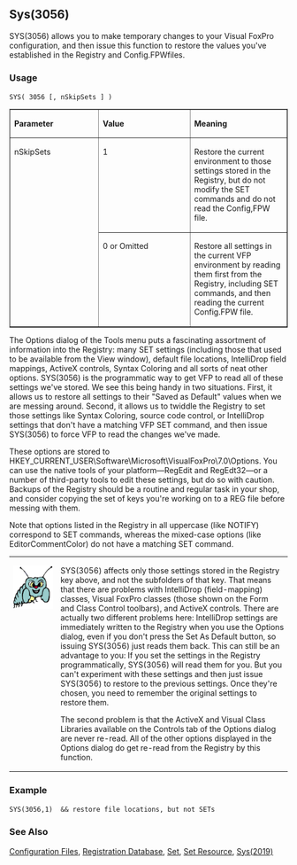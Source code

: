 ## Sys(3056)

SYS(3056) allows you to make temporary changes to your Visual FoxPro configuration, and then issue this function to restore the values you've established in the Registry and Config.FPWfiles.

### Usage

```foxpro
SYS( 3056 [, nSkipSets ] )
```
<table border cellspacing=0 cellpadding=0 width=100%>
<tr>
  <td width=32% valign=top>
  <p><b>Parameter</b></p>
  </td>
  <td width=23% valign=top>
  <p><b>Value</b></p>
  </td>
  <td width=45% valign=top>
  <p><b>Meaning</b></p>
  </td>
 </tr>
<tr>
  <td width=32% rowspan=2 valign=top>
  <p>nSkipSets</p>
  </td>
  <td width=23% valign=top>
  <p>1</p>
  </td>
  <td width=45% valign=top>
  <p>Restore the current environment to those settings stored in the Registry, but do not modify the SET commands and do not read the Config,FPW file.</p>
  </td>
 </tr>
<tr>
  <td width=33% valign=top>
  <p>0 or Omitted</p>
  </td>
  <td width=67% valign=top>
  <p>Restore all settings in the current VFP environment by reading them first from the Registry, including SET commands, and then reading the current Config.FPW file.</p>
  </td>
 </tr>
</table>

The Options dialog of the Tools menu puts a fascinating assortment of information into the Registry: many SET settings (including those that used to be available from the View window), default file locations, IntelliDrop field mappings, ActiveX controls, Syntax Coloring and all sorts of neat other options. SYS(3056) is the programmatic way to get VFP to read all of these settings we've stored. We see this being handy in two situations. First, it allows us to restore all settings to their "Saved as Default" values when we are messing around. Second, it allows us to twiddle the Registry to set those settings like Syntax Coloring, source code control, or IntelliDrop settings that don't have a matching VFP SET command, and then issue SYS(3056) to force VFP to read the changes we've made.

These options are stored to HKEY_CURRENT_USER\Software\Microsoft\VisualFoxPro\7.0\Options. You can use the native tools of your platform&mdash;RegEdit and RegEdt32&mdash;or a number of third-party tools to edit these settings, but do so with caution. Backups of the Registry should be a routine and regular task in your shop, and consider copying the set of keys you're working on to a REG file before messing with them.

Note that options listed in the Registry in all uppercase (like NOTIFY) correspond to SET commands, whereas the mixed-case options (like EditorCommentColor) do not have a matching SET command. 

<table border=0 cellspacing=0 cellpadding=0 width=100%>
<tr>
  <td width=17% valign=top>
<p><img width=94 height=78 src="Bug.gif"></p>
  </td>
  <td width=83%>
  <p>SYS(3056) affects only those settings stored in the Registry key above, and not the subfolders of that key. That means that there are problems with IntelliDrop (field-mapping) classes, Visual FoxPro classes (those shown on the Form and Class Control toolbars), and ActiveX controls. There are actually two different problems here: IntelliDrop settings are immediately written to the Registry when you use the Options dialog, even if you don't press the Set As Default button, so issuing SYS(3056) just reads them back. This can still be an advantage to you: If you set the settings in the Registry programmatically, SYS(3056) will read them for you. But you can't experiment with these settings and then just issue SYS(3056) to restore to the previous settings. Once they're chosen, you need to remember the original settings to restore them.</p>
  <p>The second problem is that the ActiveX and Visual Class Libraries available on the Controls tab of the Options dialog are never re-read. All of the other options displayed in the Options dialog do get re-read from the Registry by this function.</p>
  </td>
 </tr>
</table>

### Example

```foxpro
SYS(3056,1)  && restore file locations, but not SETs
```
### See Also

[Configuration Files](s4g322.md), [Registration Database](s4g300.md), [Set](s4g126.md), [Set Resource](s4g276.md), [Sys(2019)](s4g172.md)